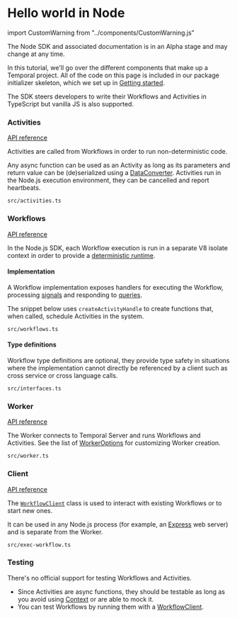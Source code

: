 # Hello world in Node

import CustomWarning from "../components/CustomWarning.js"

<CustomWarning>

The Node SDK and associated documentation is in an Alpha stage and may change at any time.

</CustomWarning>

In this tutorial, we'll go over the different components that make up a Temporal project.
All of the code on this page is included in our package initializer skeleton, which we set up in [Getting started](/docs/node/getting-started).

The SDK steers developers to write their Workflows and Activities in TypeScript but vanilla JS is also supported.

### Activities

[API reference](https://nodejs.temporal.io/api/namespaces/activity)

Activities are called from Workflows in order to run non-deterministic code.

Any async function can be used as an Activity as long as its parameters and return value can be (de)serialized using a [DataConverter](https://nodejs.temporal.io/api/interfaces/common.DataConverter). Activities run in the Node.js execution environment, they can be cancelled and report heartbeats.

`src/activities.ts`

<!--SNIPSTART nodejs-hello-activity {"enable_source_link": false}-->
<!--SNIPEND-->

### Workflows

[API reference](https://nodejs.temporal.io/api/namespaces/workflow)

In the Node.js SDK, each Workflow execution is run in a separate V8 isolate context in order to provide a [deterministic runtime](/docs/node/determinism).

#### Implementation

A Workflow implementation exposes handlers for executing the Workflow, processing [signals](signals) and responding to [queries](queries).

The snippet below uses `createActivityHandle` to create functions that, when called, schedule Activities in the system.

`src/workflows.ts`

<!--SNIPSTART nodejs-hello-workflow {"enable_source_link": false}-->
<!--SNIPEND-->

#### Type definitions

Workflow type definitions are optional, they provide type safety in situations where the implementation cannot directly be referenced by a client such as cross service or cross language calls.

`src/interfaces.ts`

<!--SNIPSTART nodejs-hello-workflow-interface {"enable_source_link": false}-->
<!--SNIPEND-->

### Worker

[API reference](https://nodejs.temporal.io/api/namespaces/worker)

The Worker connects to Temporal Server and runs Workflows and Activities.
See the list of [WorkerOptions](https://nodejs.temporal.io/api/interfaces/worker.workeroptions) for customizing Worker creation.

`src/worker.ts`

<!--SNIPSTART nodejs-hello-worker {"enable_source_link": false}-->
<!--SNIPEND-->

### Client

[API reference](https://nodejs.temporal.io/api/namespaces/client)

The [`WorkflowClient`](https://nodejs.temporal.io/api/classes/client.workflowclient) class is used to interact with existing Workflows or to start new ones.

It can be used in any Node.js process (for example, an [Express](https://expressjs.com/) web server) and is separate from the Worker.

`src/exec-workflow.ts`

<!--SNIPSTART nodejs-hello-client {"enable_source_link": false}-->
<!--SNIPEND-->

### Testing

There's no official support for testing Workflows and Activities.

- Since Activities are async functions, they should be testable as long as you avoid using [Context](https://nodejs.temporal.io/api/classes/activity.context) or are able to mock it.
- You can test Workflows by running them with a [WorkflowClient](https://nodejs.temporal.io/api/classes/client.workflowclient).
